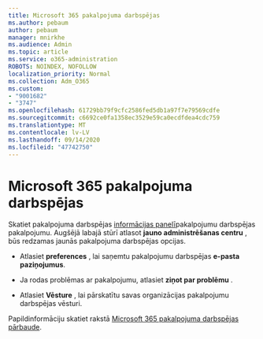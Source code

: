 ```yaml
---
title: Microsoft 365 pakalpojuma darbspējas
ms.author: pebaum
author: pebaum
manager: mnirkhe
ms.audience: Admin
ms.topic: article
ms.service: o365-administration
ROBOTS: NOINDEX, NOFOLLOW
localization_priority: Normal
ms.collection: Adm_O365
ms.custom:
- "9001682"
- "3747"
ms.openlocfilehash: 61729bb79f9cfc2586fed5db1a97f7e79569cdfe
ms.sourcegitcommit: c6692ce0fa1358ec3529e59ca0ecdfdea4cdc759
ms.translationtype: MT
ms.contentlocale: lv-LV
ms.lasthandoff: 09/14/2020
ms.locfileid: "47742750"
---
```

# <a name="microsoft-365-service-health"></a>Microsoft 365 pakalpojuma darbspējas


Skatiet pakalpojuma darbspējas [informācijas panelī](https://admin.microsoft.com/Adminportal/Home?source=applauncher#/servicehealth)pakalpojumu darbspējas pakalpojumu. Augšējā labajā stūrī atlasot **jauno administrēšanas centru** , būs redzamas jaunās pakalpojuma darbspējas opcijas.

- Atlasiet **preferences** , lai saņemtu pakalpojumu darbspējas **e-pasta paziņojumus**.

- Ja rodas problēmas ar pakalpojumu, atlasiet **ziņot par problēmu** .

- Atlasiet **Vēsture** , lai pārskatītu savas organizācijas pakalpojumu darbspējas vēsturi. 

Papildinformāciju skatiet rakstā [Microsoft 365 pakalpojuma darbspējas pārbaude](https://docs.microsoft.com/office365/enterprise/view-service-health). 